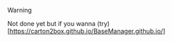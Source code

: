 > [!WARNING]
> Not done yet but if you wanna (try)[https://carton2box.github.io/BaseManager.github.io/]
